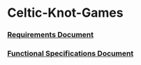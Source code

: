 # Celtic-Knot-Games

### [Requirements Document](https://docs.google.com/document/d/1yzjSdQdldniy1e04kZsaUHO8qAwAsEKBfcGReBVSAVE)

### [Functional Specifications Document](https://docs.google.com/document/d/1MFmEf-7nJ7KkVQr5xlyYdlCcVgA4WqD9ezvJmVLooh0)
